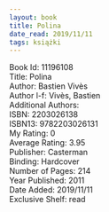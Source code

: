 ```yaml
---
layout: book
title: Polina
date_read: 2019/11/11
tags: książki
---
```


Book Id: 11196108<br />
Title: Polina<br />
Author: Bastien Vivès<br />
Author l-f: Vivès, Bastien<br />
Additional Authors: <br />
ISBN: 2203026138<br />
ISBN13: 9782203026131<br />
My Rating: 0<br />
Average Rating: 3.95<br />
Publisher: Casterman<br />
Binding: Hardcover<br />
Number of Pages: 214<br />
Year Published: 2011<br />
Date Added: 2019/11/11<br />
Exclusive Shelf: read<br />


